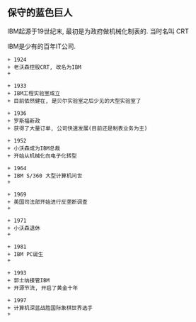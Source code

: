 ## 保守的蓝色巨人
IBM起源于19世纪末, 最初是为政府做机械化制表的. 当时名叫 CRT

IBM是少有的百年IT公司.

```timeline
+ 1924
+ 老沃森控股CRT, 改名为IBM
+ 

+ 1933
+ IBM工程实验室成立
+ 目前依然健在, 是贝尔实验室之后少见的大型实验室了

+ 1936
+ 罗斯福新政
+ 获得了大量订单, 公司快速发展(目前还是制表业务为主)

+ 1952
+ 小沃森成为IBM总裁
+ 开始从机械化向电子化转型

+ 1964
+ IBM S/360 大型计算机问世
+ 

+ 1969
+ 美国司法部开始进行反垄断调查
+ 

+ 1971
+ 小沃森退休
+ 

+ 1981
+ IBM PC诞生
+ 

+ 1993
+ 郭士纳接管IBM
+ 开源节流, 开启了黄金十年

+ 1997
+ 计算机深蓝战胜国际象棋世界选手
+ 
```
